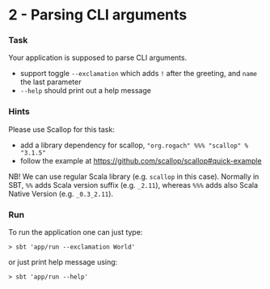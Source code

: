 # 2 - Parsing CLI arguments

### Task
 
Your application is supposed to parse CLI arguments.
* support toggle `--exclamation` which adds `!` after the greeting, and `name` the last parameter
* `--help` should print out a help message

### Hints

Please use Scallop for this task:
* add a library dependency for scallop, `"org.rogach" %%% "scallop" % "3.1.5"`
* follow the example at https://github.com/scallop/scallop#quick-example

NB! We can use regular Scala library (e.g. `scallop` in this case).
Normally in SBT, `%%` adds Scala version suffix (e.g. `_2.11`),
whereas `%%%` adds also Scala Native Version (e.g. `_0.3_2.11`).

### Run

To run the application one can just type:
```
> sbt 'app/run --exclamation World'
```
or just print help message using:
```
> sbt 'app/run --help'
```
